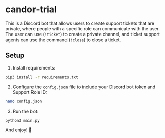 # candor-trial

This is a Discord bot that allows users to create support tickets that are private, where people with a specific role can communicate with the user. The user can use (`!ticket`) to create a private channel, and ticket support agents can use the command (`!close`) to close a ticket.

## Setup

1. Install requirements:

```bash
pip3 install -r requirements.txt
```

2. Configure the `config.json` file to include your Discord bot token and Support Role ID:

```bash
nano config.json
```

3. Run the bot:

```
python3 main.py
```

And enjoy! 🎉
